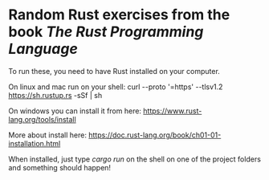 # Random Rust exercises from the book _The Rust Programming Language_

To run these, you need to have Rust installed on your computer.

On linux and mac run on your shell: curl --proto '=https' --tlsv1.2 https://sh.rustup.rs -sSf | sh

On windows you can install it from here:  https://www.rust-lang.org/tools/install

More about install here: https://doc.rust-lang.org/book/ch01-01-installation.html

When installed, just type _cargo run_ on the shell on one of the project folders and something should happen!